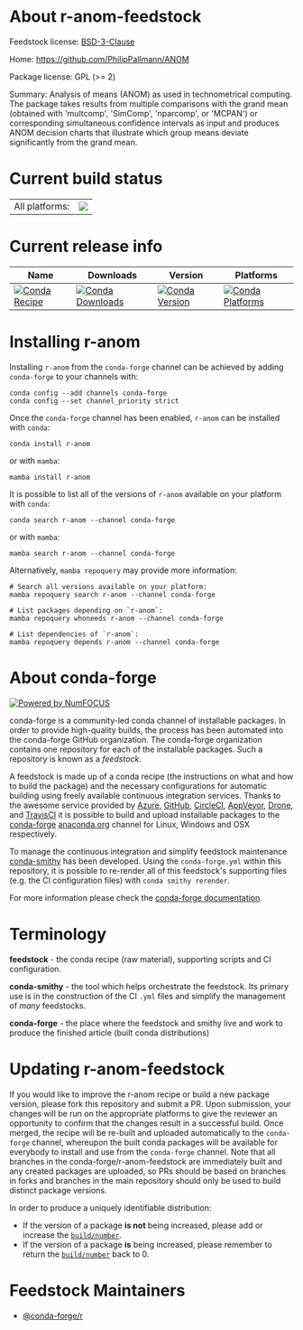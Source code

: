 About r-anom-feedstock
======================

Feedstock license: [BSD-3-Clause](https://github.com/conda-forge/r-anom-feedstock/blob/main/LICENSE.txt)

Home: https://github.com/PhilipPallmann/ANOM

Package license: GPL (>= 2)

Summary: Analysis of means (ANOM) as used in technometrical computing. The package takes results from multiple comparisons with the grand mean (obtained with 'multcomp', 'SimComp', 'nparcomp', or 'MCPAN') or corresponding simultaneous confidence intervals as input and produces ANOM decision charts that illustrate which group means deviate significantly from the grand mean.

Current build status
====================


<table><tr><td>All platforms:</td>
    <td>
      <a href="https://dev.azure.com/conda-forge/feedstock-builds/_build/latest?definitionId=3320&branchName=main">
        <img src="https://dev.azure.com/conda-forge/feedstock-builds/_apis/build/status/r-anom-feedstock?branchName=main">
      </a>
    </td>
  </tr>
</table>

Current release info
====================

| Name | Downloads | Version | Platforms |
| --- | --- | --- | --- |
| [![Conda Recipe](https://img.shields.io/badge/recipe-r--anom-green.svg)](https://anaconda.org/conda-forge/r-anom) | [![Conda Downloads](https://img.shields.io/conda/dn/conda-forge/r-anom.svg)](https://anaconda.org/conda-forge/r-anom) | [![Conda Version](https://img.shields.io/conda/vn/conda-forge/r-anom.svg)](https://anaconda.org/conda-forge/r-anom) | [![Conda Platforms](https://img.shields.io/conda/pn/conda-forge/r-anom.svg)](https://anaconda.org/conda-forge/r-anom) |

Installing r-anom
=================

Installing `r-anom` from the `conda-forge` channel can be achieved by adding `conda-forge` to your channels with:

```
conda config --add channels conda-forge
conda config --set channel_priority strict
```

Once the `conda-forge` channel has been enabled, `r-anom` can be installed with `conda`:

```
conda install r-anom
```

or with `mamba`:

```
mamba install r-anom
```

It is possible to list all of the versions of `r-anom` available on your platform with `conda`:

```
conda search r-anom --channel conda-forge
```

or with `mamba`:

```
mamba search r-anom --channel conda-forge
```

Alternatively, `mamba repoquery` may provide more information:

```
# Search all versions available on your platform:
mamba repoquery search r-anom --channel conda-forge

# List packages depending on `r-anom`:
mamba repoquery whoneeds r-anom --channel conda-forge

# List dependencies of `r-anom`:
mamba repoquery depends r-anom --channel conda-forge
```


About conda-forge
=================

[![Powered by
NumFOCUS](https://img.shields.io/badge/powered%20by-NumFOCUS-orange.svg?style=flat&colorA=E1523D&colorB=007D8A)](https://numfocus.org)

conda-forge is a community-led conda channel of installable packages.
In order to provide high-quality builds, the process has been automated into the
conda-forge GitHub organization. The conda-forge organization contains one repository
for each of the installable packages. Such a repository is known as a *feedstock*.

A feedstock is made up of a conda recipe (the instructions on what and how to build
the package) and the necessary configurations for automatic building using freely
available continuous integration services. Thanks to the awesome service provided by
[Azure](https://azure.microsoft.com/en-us/services/devops/), [GitHub](https://github.com/),
[CircleCI](https://circleci.com/), [AppVeyor](https://www.appveyor.com/),
[Drone](https://cloud.drone.io/welcome), and [TravisCI](https://travis-ci.com/)
it is possible to build and upload installable packages to the
[conda-forge](https://anaconda.org/conda-forge) [anaconda.org](https://anaconda.org/)
channel for Linux, Windows and OSX respectively.

To manage the continuous integration and simplify feedstock maintenance
[conda-smithy](https://github.com/conda-forge/conda-smithy) has been developed.
Using the ``conda-forge.yml`` within this repository, it is possible to re-render all of
this feedstock's supporting files (e.g. the CI configuration files) with ``conda smithy rerender``.

For more information please check the [conda-forge documentation](https://conda-forge.org/docs/).

Terminology
===========

**feedstock** - the conda recipe (raw material), supporting scripts and CI configuration.

**conda-smithy** - the tool which helps orchestrate the feedstock.
                   Its primary use is in the construction of the CI ``.yml`` files
                   and simplify the management of *many* feedstocks.

**conda-forge** - the place where the feedstock and smithy live and work to
                  produce the finished article (built conda distributions)


Updating r-anom-feedstock
=========================

If you would like to improve the r-anom recipe or build a new
package version, please fork this repository and submit a PR. Upon submission,
your changes will be run on the appropriate platforms to give the reviewer an
opportunity to confirm that the changes result in a successful build. Once
merged, the recipe will be re-built and uploaded automatically to the
`conda-forge` channel, whereupon the built conda packages will be available for
everybody to install and use from the `conda-forge` channel.
Note that all branches in the conda-forge/r-anom-feedstock are
immediately built and any created packages are uploaded, so PRs should be based
on branches in forks and branches in the main repository should only be used to
build distinct package versions.

In order to produce a uniquely identifiable distribution:
 * If the version of a package **is not** being increased, please add or increase
   the [``build/number``](https://docs.conda.io/projects/conda-build/en/latest/resources/define-metadata.html#build-number-and-string).
 * If the version of a package **is** being increased, please remember to return
   the [``build/number``](https://docs.conda.io/projects/conda-build/en/latest/resources/define-metadata.html#build-number-and-string)
   back to 0.

Feedstock Maintainers
=====================

* [@conda-forge/r](https://github.com/orgs/conda-forge/teams/r/)

